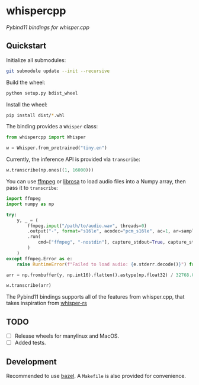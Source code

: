 # whispercpp

_Pybind11 bindings for whisper.cpp_

## Quickstart

Initialize all submodules:

```bash
git submodule update --init --recursive
```

Build the wheel:

```bash
python setup.py bdist_wheel
```

Install the wheel:

```bash
pip install dist/*.whl
```

The binding provides a `Whisper` class:

```python
from whispercpp import Whisper

w = Whisper.from_pretrained("tiny.en")
```

Currently, the inference API is provided via `transcribe`:

```python
w.transcribe(np.ones((1, 16000)))
```

You can use [ffmpeg](https://github.com/kkroening/ffmpeg-python) or
[librosa](https://librosa.org/doc/main/index.html) to load audio files into a
Numpy array, then pass it to `transcribe`:

```python
import ffmpeg
import numpy as np

try:
    y, _ = (
        ffmpeg.input("/path/to/audio.wav", threads=0)
        .output("-", format="s16le", acodec="pcm_s16le", ac=1, ar=sample_rate)
        .run(
            cmd=["ffmpeg", "-nostdin"], capture_stdout=True, capture_stderr=True
        )
    )
except ffmpeg.Error as e:
    raise RuntimeError(f"Failed to load audio: {e.stderr.decode()}") from e

arr = np.frombuffer(y, np.int16).flatten().astype(np.float32) / 32768.0

w.transcribe(arr)
```

The Pybind11 bindings supports all of the features from whisper.cpp, that takes
inspiration from [whisper-rs](https://github.com/tazz4843/whisper-rs)

## TODO

- [ ] Release wheels for manylinux and MacOS.
- [ ] Added tests.

## Development

Recommended to use [bazel](https://bazel.build/). A `Makefile` is also provided
for convenience.
